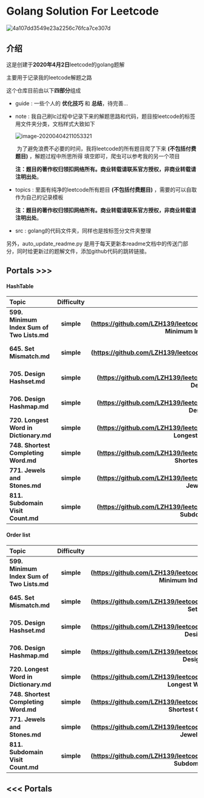 # Golang Solution For Leetcode



![4a107dd3549e23a2256c76fca7ce307d](https://tva1.sinaimg.cn/large/00831rSTgy1gdemdudz1dj30u00bbq36.jpg)

## 介绍

这是创建于**2020年4月2日**leetcode的golang题解

主要用于记录我的leetcode解题之路

这个仓库目前由以下**四部分**组成

* guide : 一些个人的 **优化技巧** 和 **总结**，待完善...

* note :  我自己刷lc过程中记录下来的解题思路和代码，题目按leetcode的标签用文件夹分类，文档样式大致如下

  ![image-20200404211053321](https://tva1.sinaimg.cn/large/00831rSTgy1gdi1k0f9c6j31410u0jup.jpg)

  ​		为了避免浪费不必要的时间，我将leetcode的所有题目爬了下来 **(不包括付费题目)** ，解题过程中所思所得	填空即可，爬虫可以参考我的另一个项目

  ​	**注：题目的著作权归领扣网络所有。商业转载请联系官方授权，非商业转载请注明出处**。

* topics : 里面有纯净的leetcode所有题目 **(不包括付费题目)** ，需要的可以自取作为自己的记录模板

  **注：题目的著作权归领扣网络所有。商业转载请联系官方授权，非商业转载请注明出处**。

* src : golang的代码文件夹，同样也是按标签分文件夹整理

另外，auto_update_readme.py 是用于每天更新本readme文档中的传送门部分，同时给更新过的题解文件，添加github代码的跳转链接。



## Portals >>>
#### HashTable
| **Topic**                                   | **Difficulty** |                                                              |
| :-------------------------------------- | :--------: | :----------------------------------------------------------: |
| **599. Minimum Index Sum of Two Lists.md** | **simple** | **[GO](https://github.com/LZH139/leetcode_Go/blob/master/note/HashTable/simple/599%2E Minimum Index Sum of Two Lists.md)** |
| **645. Set Mismatch.md** | **simple** | **[GO](https://github.com/LZH139/leetcode_Go/blob/master/note/HashTable/simple/645. Set Mismatch.md)** |
| **705. Design Hashset.md** | **simple** | **[GO](https://github.com/LZH139/leetcode_Go/blob/master/note/HashTable/simple/705. Design Hashset.md)** |
| **706. Design Hashmap.md** | **simple** | **[GO](https://github.com/LZH139/leetcode_Go/blob/master/note/HashTable/simple/706. Design Hashmap.md)** |
| **720. Longest Word in Dictionary.md** | **simple** | **[GO](https://github.com/LZH139/leetcode_Go/blob/master/note/HashTable/simple/720. Longest Word in Dictionary.md)** |
| **748. Shortest Completing Word.md** | **simple** | **[GO](https://github.com/LZH139/leetcode_Go/blob/master/note/HashTable/simple/748. Shortest Completing Word.md)** |
| **771. Jewels and Stones.md** | **simple** | **[GO](https://github.com/LZH139/leetcode_Go/blob/master/note/HashTable/simple/771. Jewels and Stones.md)** |
| **811. Subdomain Visit Count.md** | **simple** | **[GO](https://github.com/LZH139/leetcode_Go/blob/master/note/HashTable/simple/811. Subdomain Visit Count.md)** |

#### Order list
| **Topic**                                   | **Difficulty** |                                                              |
| :-------------------------------------- | :--------: | :----------------------------------------------------------: |
| **599. Minimum Index Sum of Two Lists.md** | **simple** | **[GO](https://github.com/LZH139/leetcode_Go/blob/master/note/HashTable/simple/599. Minimum Index Sum of Two Lists.md)** |
| **645. Set Mismatch.md** | **simple** | **[GO](https://github.com/LZH139/leetcode_Go/blob/master/note/HashTable/simple/645. Set Mismatch.md)** |
| **705. Design Hashset.md** | **simple** | **[GO](https://github.com/LZH139/leetcode_Go/blob/master/note/HashTable/simple/705. Design Hashset.md)** |
| **706. Design Hashmap.md** | **simple** | **[GO](https://github.com/LZH139/leetcode_Go/blob/master/note/HashTable/simple/706. Design Hashmap.md)** |
| **720. Longest Word in Dictionary.md** | **simple** | **[GO](https://github.com/LZH139/leetcode_Go/blob/master/note/HashTable/simple/720. Longest Word in Dictionary.md)** |
| **748. Shortest Completing Word.md** | **simple** | **[GO](https://github.com/LZH139/leetcode_Go/blob/master/note/HashTable/simple/748. Shortest Completing Word.md)** |
| **771. Jewels and Stones.md** | **simple** | **[GO](https://github.com/LZH139/leetcode_Go/blob/master/note/HashTable/simple/771. Jewels and Stones.md)** |
| **811. Subdomain Visit Count.md** | **simple** | **[GO](https://github.com/LZH139/leetcode_Go/blob/master/note/HashTable/simple/811. Subdomain Visit Count.md)** |

## <<< Portals

